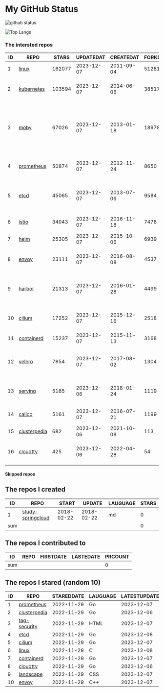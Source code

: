 # My GitHub Status

<img src="https://github-readme-stats-1.yihong0618.vercel.app/api?username=daoqingniu&show_icons=true&&&hide_title=true&count_private=true" alt="github status" />

![Top Langs](https://github-readme-stats-1.yihong0618.vercel.app/api/top-langs/?username=daoqingniu&layout=compact)

<!--START_SECTION:github_repos-->
### The intersted repos
| ID |                              REPO                               | STARS  | UPDATEDAT  | CREATEDAT  | FORKSCOUNT |                                                DESCRIPTIONS                                                |
|----|-----------------------------------------------------------------|--------|------------|------------|------------|------------------------------------------------------------------------------------------------------------|
|  1 | [linux](https://github.com/torvalds/linux)                      | 162077 | 2023-12-07 | 2011-09-04 |      51281 | Linux kernel source tree                                                                                   |
|  2 | [kubernetes](https://github.com/kubernetes/kubernetes)          | 103594 | 2023-12-07 | 2014-06-06 |      38517 | Production-Grade Container Scheduling and Management                                                       |
|  3 | [moby](https://github.com/moby/moby)                            |  67026 | 2023-12-07 | 2013-01-18 |      18978 | The Moby Project - a collaborative project for the container ecosystem to assemble container-based systems |
|  4 | [prometheus](https://github.com/prometheus/prometheus)          |  50874 | 2023-12-07 | 2012-11-24 |       8650 | The Prometheus monitoring system and time series database.                                                 |
|  5 | [etcd](https://github.com/etcd-io/etcd)                         |  45065 | 2023-12-07 | 2013-07-06 |       9584 | Distributed reliable key-value store for the most critical data of a distributed system                    |
|  6 | [istio](https://github.com/istio/istio)                         |  34043 | 2023-12-07 | 2016-11-18 |       7478 | Connect, secure, control, and observe services.                                                            |
|  7 | [helm](https://github.com/helm/helm)                            |  25305 | 2023-12-07 | 2015-10-06 |       6939 | The Kubernetes Package Manager                                                                             |
|  8 | [envoy](https://github.com/envoyproxy/envoy)                    |  23111 | 2023-12-07 | 2016-08-08 |       4537 | Cloud-native high-performance edge/middle/service proxy                                                    |
|  9 | [harbor](https://github.com/goharbor/harbor)                    |  21313 | 2023-12-07 | 2016-01-28 |       4499 | An open source trusted cloud native registry project that stores, signs, and scans content.                |
| 10 | [cilium](https://github.com/cilium/cilium)                      |  17252 | 2023-12-07 | 2015-12-16 |       2518 | eBPF-based Networking, Security, and Observability                                                         |
| 11 | [containerd](https://github.com/containerd/containerd)          |  15237 | 2023-12-07 | 2015-11-13 |       3168 | An open and reliable container runtime                                                                     |
| 12 | [velero](https://github.com/vmware-tanzu/velero)                |   7854 | 2023-12-07 | 2017-08-02 |       1304 | Backup and migrate Kubernetes applications and their persistent volumes                                    |
| 13 | [serving](https://github.com/knative/serving)                   |   5185 | 2023-12-06 | 2018-01-24 |       1119 | Kubernetes-based, scale-to-zero, request-driven compute                                                    |
| 14 | [calico](https://github.com/projectcalico/calico)               |   5161 | 2023-12-07 | 2016-07-21 |       1199 | Cloud native networking and network security                                                               |
| 15 | [clusterpedia](https://github.com/clusterpedia-io/clusterpedia) |    682 | 2023-12-06 | 2021-10-08 |        113 | The Encyclopedia of Kubernetes clusters                                                                    |
| 16 | [cloudtty](https://github.com/cloudtty/cloudtty)                |    425 | 2023-12-06 | 2022-04-28 |         54 | A Friendly Kubernetes CloudShell (Web Terminal) !                                                          |



#### Skipped repos
<!--END_SECTION:github_repos-->

<!--START_SECTION:my_github-->
## The repos I created
| ID  |                                 REPO                                 |   START    |   UPDATE   | LAUGUAGE | STARS |
|-----|----------------------------------------------------------------------|------------|------------|----------|-------|
|   1 | [study-springcloud](https://github.com/daoqingniu/study-springcloud) | 2018-02-22 | 2018-02-22 | md       |     0 |
| sum |                                                                      |            |            |          |     0 |

## The repos I contributed to
| ID  | REPO | FIRSTDATE | LASTEDATE | PRCOUNT |
|-----|------|-----------|-----------|---------|
| sum |      |           |           |       0 |

## The repos I stared (random 10)
| ID |                              REPO                               | STAREDDATE | LAUGUAGE | LATESTUPDATE |
|----|-----------------------------------------------------------------|------------|----------|--------------|
|  1 | [prometheus](https://github.com/prometheus/prometheus)          | 2022-11-29 | Go       | 2023-12-07   |
|  2 | [clusterpedia](https://github.com/clusterpedia-io/clusterpedia) | 2022-11-29 | Go       | 2023-12-06   |
|  3 | [tag-security](https://github.com/cncf/tag-security)            | 2022-11-29 | HTML     | 2023-12-07   |
|  4 | [etcd](https://github.com/etcd-io/etcd)                         | 2022-11-29 | Go       | 2023-12-08   |
|  5 | [cilium](https://github.com/cilium/cilium)                      | 2022-11-29 | Go       | 2023-12-07   |
|  6 | [linux](https://github.com/torvalds/linux)                      | 2022-11-29 | C        | 2023-12-08   |
|  7 | [containerd](https://github.com/containerd/containerd)          | 2022-11-29 | Go       | 2023-12-07   |
|  8 | [cloudtty](https://github.com/cloudtty/cloudtty)                | 2022-11-29 | Go       | 2023-12-06   |
|  9 | [landscape](https://github.com/cncf/landscape)                  | 2022-11-29 | CSS      | 2023-12-07   |
| 10 | [envoy](https://github.com/envoyproxy/envoy)                    | 2022-11-29 | C++      | 2023-12-07   |

<!--END_SECTION:my_github-->
